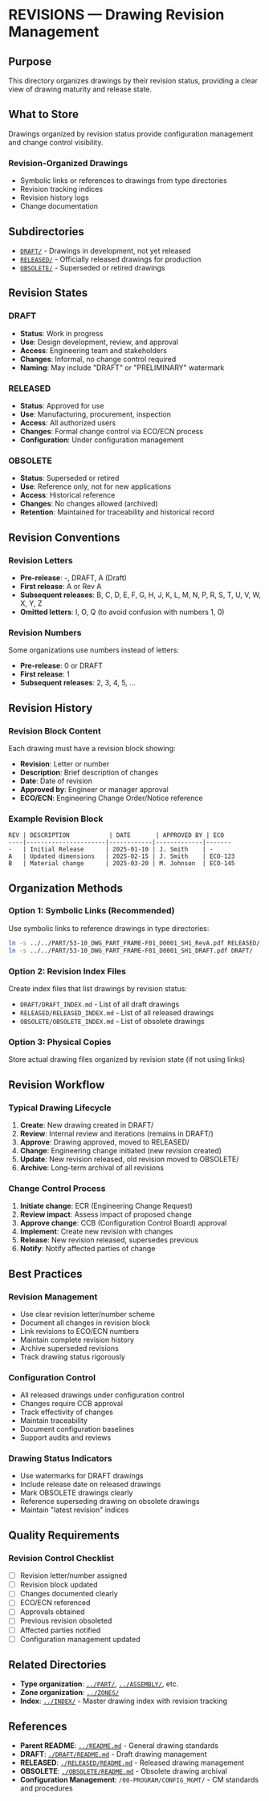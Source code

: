 # REVISIONS — Drawing Revision Management

## Purpose

This directory organizes drawings by their revision status, providing a clear view of drawing maturity and release state.

## What to Store

Drawings organized by revision status provide configuration management and change control visibility.

### Revision-Organized Drawings
- Symbolic links or references to drawings from type directories
- Revision tracking indices
- Revision history logs
- Change documentation

## Subdirectories

- [`DRAFT/`](./DRAFT/) - Drawings in development, not yet released
- [`RELEASED/`](./RELEASED/) - Officially released drawings for production
- [`OBSOLETE/`](./OBSOLETE/) - Superseded or retired drawings

## Revision States

### DRAFT
- **Status**: Work in progress
- **Use**: Design development, review, and approval
- **Access**: Engineering team and stakeholders
- **Changes**: Informal, no change control required
- **Naming**: May include "DRAFT" or "PRELIMINARY" watermark

### RELEASED
- **Status**: Approved for use
- **Use**: Manufacturing, procurement, inspection
- **Access**: All authorized users
- **Changes**: Formal change control via ECO/ECN process
- **Configuration**: Under configuration management

### OBSOLETE
- **Status**: Superseded or retired
- **Use**: Reference only, not for new applications
- **Access**: Historical reference
- **Changes**: No changes allowed (archived)
- **Retention**: Maintained for traceability and historical record

## Revision Conventions

### Revision Letters
- **Pre-release**: -, DRAFT, A (Draft)
- **First release**: A or Rev A
- **Subsequent releases**: B, C, D, E, F, G, H, J, K, L, M, N, P, R, S, T, U, V, W, X, Y, Z
- **Omitted letters**: I, O, Q (to avoid confusion with numbers 1, 0)

### Revision Numbers
Some organizations use numbers instead of letters:
- **Pre-release**: 0 or DRAFT
- **First release**: 1
- **Subsequent releases**: 2, 3, 4, 5, ...

## Revision History

### Revision Block Content
Each drawing must have a revision block showing:
- **Revision**: Letter or number
- **Description**: Brief description of changes
- **Date**: Date of revision
- **Approved by**: Engineer or manager approval
- **ECO/ECN**: Engineering Change Order/Notice reference

### Example Revision Block
```
REV | DESCRIPTION           | DATE       | APPROVED BY | ECO
----|----------------------|------------|-------------|-------
-   | Initial Release      | 2025-01-10 | J. Smith    | -
A   | Updated dimensions   | 2025-02-15 | J. Smith    | ECO-123
B   | Material change      | 2025-03-20 | M. Johnson  | ECO-145
```

## Organization Methods

### Option 1: Symbolic Links (Recommended)
Use symbolic links to reference drawings in type directories:
```bash
ln -s ../../PART/53-10_DWG_PART_FRAME-F01_D0001_SH1_RevA.pdf RELEASED/
ln -s ../../PART/53-10_DWG_PART_FRAME-F01_D0001_SH1_DRAFT.pdf DRAFT/
```

### Option 2: Revision Index Files
Create index files that list drawings by revision status:
- `DRAFT/DRAFT_INDEX.md` - List of all draft drawings
- `RELEASED/RELEASED_INDEX.md` - List of all released drawings
- `OBSOLETE/OBSOLETE_INDEX.md` - List of obsolete drawings

### Option 3: Physical Copies
Store actual drawing files organized by revision state (if not using links)

## Revision Workflow

### Typical Drawing Lifecycle
1. **Create**: New drawing created in DRAFT/
2. **Review**: Internal review and iterations (remains in DRAFT/)
3. **Approve**: Drawing approved, moved to RELEASED/
4. **Change**: Engineering change initiated (new revision created)
5. **Update**: New revision released, old revision moved to OBSOLETE/
6. **Archive**: Long-term archival of all revisions

### Change Control Process
1. **Initiate change**: ECR (Engineering Change Request)
2. **Review impact**: Assess impact of proposed change
3. **Approve change**: CCB (Configuration Control Board) approval
4. **Implement**: Create new revision with changes
5. **Release**: New revision released, supersedes previous
6. **Notify**: Notify affected parties of change

## Best Practices

### Revision Management
- Use clear revision letter/number scheme
- Document all changes in revision block
- Link revisions to ECO/ECN numbers
- Maintain complete revision history
- Archive superseded revisions
- Track drawing status rigorously

### Configuration Control
- All released drawings under configuration control
- Changes require CCB approval
- Track effectivity of changes
- Maintain traceability
- Document configuration baselines
- Support audits and reviews

### Drawing Status Indicators
- Use watermarks for DRAFT drawings
- Include release date on released drawings
- Mark OBSOLETE drawings clearly
- Reference superseding drawing on obsolete drawings
- Maintain "latest revision" indices

## Quality Requirements

### Revision Control Checklist
- [ ] Revision letter/number assigned
- [ ] Revision block updated
- [ ] Changes documented clearly
- [ ] ECO/ECN referenced
- [ ] Approvals obtained
- [ ] Previous revision obsoleted
- [ ] Affected parties notified
- [ ] Configuration management updated

## Related Directories

- **Type organization**: [`../PART/`](../PART/), [`../ASSEMBLY/`](../ASSEMBLY/), etc.
- **Zone organization**: [`../ZONES/`](../ZONES/)
- **Index**: [`../INDEX/`](../INDEX/) - Master drawing index with revision tracking

## References

- **Parent README**: [`../README.md`](../README.md) - General drawing standards
- **DRAFT**: [`./DRAFT/README.md`](./DRAFT/README.md) - Draft drawing management
- **RELEASED**: [`./RELEASED/README.md`](./RELEASED/README.md) - Released drawing management
- **OBSOLETE**: [`./OBSOLETE/README.md`](./OBSOLETE/README.md) - Obsolete drawing archival
- **Configuration Management**: `/00-PROGRAM/CONFIG_MGMT/` - CM standards and procedures
